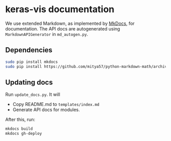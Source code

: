 # keras-vis documentation

We use extended Markdown, as implemented by [MkDocs](http://mkdocs.org), for documentation.
The API docs are autogenerated using `MarkdownAPIGenerator` in `md_autogen.py`.

## Dependencies

```bash
sudo pip install mkdocs
sudo pip install https://github.com/mitya57/python-markdown-math/archive/master.zip
```

## Updating docs

Run `update_docs.py`. It will

-   Copy README.md to `templates/index.md`
-   Generate API docs for modules.

After this, run:

```bash
mkdocs build
mkdocs gh-deploy
```
